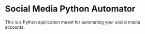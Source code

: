# Social Media Python Automator
 This is a Python application meant for automating your social media accounts.
